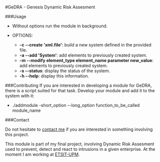 #GeDRA - Genesis Dynamic Risk Assesment

###Usage
   	
- Without options      	  		   run the module in background.
    
- OPTIONS:
   * **-c --create 'xml.file'**: build a new system defined in the provided file.
   * **-a --add 'System'**: add elements to previously created system.
   * **-m --modify element_type element_name parameter new_value**: add elements to previously created system.
   * **-s --status**: display the status of the system.
   * **-h --help**: display this information.

###Contributing
If you are interested in developing a module for GeDRA, there is a script suited for that task. Develop your module and add it to the system with it:
   
   - ./addmodule -short_option --long_option function_to_be_called module_name

###Contact 

Do not hesitate to [contact me](mailto:carlos@g3nesis.es) if you are interested in something involving this project. 

This module is part of my final project, involving Dynamic Risk Assesment used to prevent, detect and react to intrusions in a given enterprise. At the moment I am working at [ETSIT-UPM](http://www.etsit.upm.es/).

